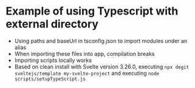 # Example of using Typescript with external directory

* Using paths and baseUrl in tsconfig.json to import modules under an alias
* When importing these files into app, compilation breaks
* Importing scripts locally works
* Based on clean install with Svelte version 3.26.0, executing `npx degit sveltejs/template my-svelte-project` and executing `node scripts/setupTypeScript.js`